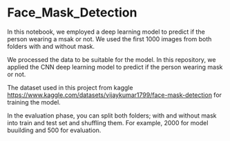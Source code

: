 # Face_Mask_Detection

In this notebook, we employed a deep learning model to predict if the person wearing a msak or not. 
We used the first 1000 images from both folders with and without mask.

We processed the data to be suitable for the model. In this repository, we applied the CNN deep learning model to predict if the person wearing mask or not.

The dataset used in this project from kaggle https://www.kaggle.com/datasets/vijaykumar1799/face-mask-detection for training the model.

In the evaluation phase, you can split both folders; with and without mask into train and test set and shuffling them. For example, 2000 for model buuilding and 500 for evaluation.
